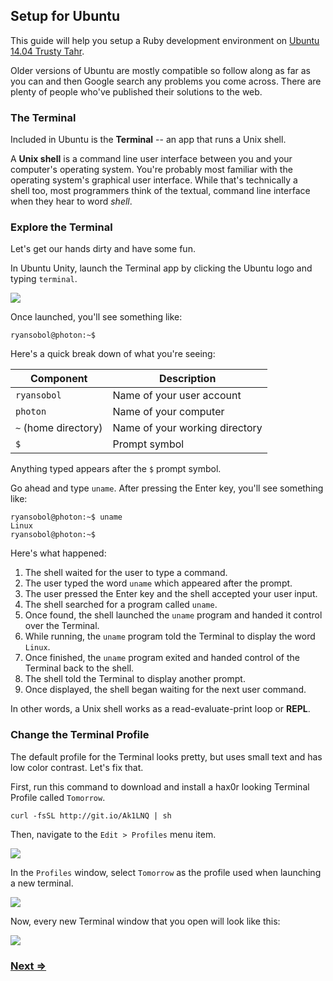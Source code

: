 Setup for Ubuntu
----------------

This guide will help you setup a Ruby development environment on [Ubuntu 14.04 Trusty Tahr](http://releases.ubuntu.com/14.04/).

Older versions of Ubuntu are mostly compatible so follow along as far as you can and then Google search any problems you come across. There are plenty of people who've published their solutions to the web.


### The Terminal

Included in Ubuntu is the **Terminal** -- an app that runs a Unix shell.

A **Unix shell** is a command line user interface between you and your computer's operating system. You're probably most familiar with the operating system's graphical user interface. While that's technically a shell too, most programmers think of the textual, command line interface when they hear to word _shell_.


### Explore the Terminal

Let's get our hands dirty and have some fun.

In Ubuntu Unity, launch the Terminal app by clicking the Ubuntu logo and typing `terminal`.

![](https://i.imgur.com/qH7fROg.png)

Once launched, you'll see something like:

```
ryansobol@photon:~$
```

Here's a quick break down of what you're seeing:

| Component             | Description                            |
| --------------------- | -------------------------------------- |
| `ryansobol`           | Name of your user account              |
| `photon`              | Name of your computer                  |
| `~` (home directory)  | Name of your working directory         |
| `$`                   | Prompt symbol                          |

Anything typed appears after the `$` prompt symbol.

Go ahead and type `uname`. After pressing the Enter key, you'll see something like:

```
ryansobol@photon:~$ uname
Linux
ryansobol@photon:~$
```

Here's what happened:

1. The shell waited for the user to type a command.
1. The user typed the word `uname` which appeared after the prompt.
1. The user pressed the Enter key and the shell accepted your user input.
1. The shell searched for a program called `uname`.
1. Once found, the shell launched the `uname` program and handed it control over the Terminal.
1. While running, the `uname` program told the Terminal to display the word `Linux`.
1. Once finished, the `uname` program exited and handed control of the Terminal back to the shell.
1. The shell told the Terminal to display another prompt.
1. Once displayed, the shell began waiting for the next user command.

In other words, a Unix shell works as a read-evaluate-print loop or **REPL**.


### Change the Terminal Profile

The default profile for the Terminal looks pretty, but uses small text and has low color contrast. Let's fix that.

First, run this command to download and install a hax0r looking Terminal Profile called `Tomorrow`.

```
curl -fsSL http://git.io/Ak1LNQ | sh
```

Then, navigate to the `Edit > Profiles` menu item.

![](https://i.imgur.com/urVA5BE.png)

In the `Profiles` window, select `Tomorrow` as the profile used when launching a new terminal.

![](https://i.imgur.com/zjgBJlD.png)

Now, every new Terminal window that you open will look like this:

![](https://i.imgur.com/E8c6bNH.png)


### [Next ⇒](2_apt.md)
